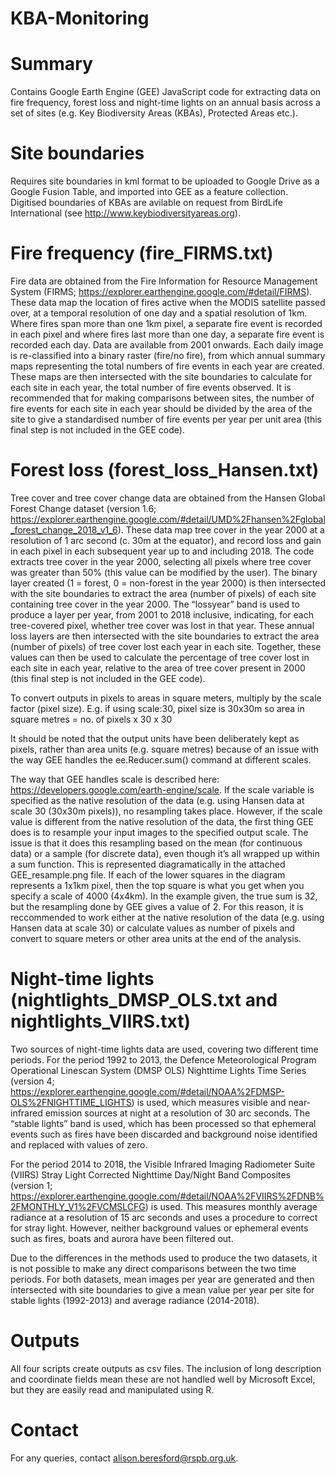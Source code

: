 # KBA-Monitoring

# Summary
Contains Google Earth Engine (GEE) JavaScript code for extracting data on fire frequency, forest loss and night-time lights on an annual basis across a set of sites (e.g. Key Biodiversity Areas (KBAs), Protected Areas etc.).

# Site boundaries
Requires site boundaries in kml format to be uploaded to Google Drive as a Google Fusion Table, and imported into GEE as a feature collection.  Digitised boundaries of KBAs are avilable on request from BirdLife International (see http://www.keybiodiversityareas.org).

# Fire frequency (fire_FIRMS.txt)
Fire data are obtained from the Fire Information for Resource Management System (FIRMS; https://explorer.earthengine.google.com/#detail/FIRMS). These data map the location of fires active when the MODIS satellite passed over, at a temporal resolution of one day and a spatial resolution of 1km.  Where fires span more than one 1km pixel, a separate fire event is recorded in each pixel and where fires last more than one day, a separate fire event is recorded each day.  Data are available from 2001 onwards.  Each daily image is re-classified into a binary raster (fire/no fire), from which annual summary maps representing the total numbers of fire events in each year are created. These maps are then intersected with the site boundaries to calculate for each site in each year, the total number of fire events observed.  It is recommended that for making comparisons between sites, the number of fire events for each site in each year should be divided by the area of the site to give a standardised number of fire events per year per unit area (this final step is not included in the GEE code).

# Forest loss (forest_loss_Hansen.txt)
Tree cover and tree cover change data are obtained from the Hansen Global Forest Change dataset (version 1.6; https://explorer.earthengine.google.com/#detail/UMD%2Fhansen%2Fglobal_forest_change_2018_v1_6). These data map tree cover in the year 2000 at a resolution of 1 arc second (c. 30m at the equator), and record loss and gain in each pixel in each subsequent year up to and including 2018.  The code extracts tree cover in the year 2000, selecting all pixels where tree cover was greater than 50% (this value can be modified by the user).  The binary layer created (1 = forest, 0 = non-forest in the year 2000) is then intersected with the site boundaries to extract the area (number of pixels) of each site  containing tree cover in the year 2000.  The “lossyear” band is used to produce a layer per year, from 2001 to 2018 inclusive, indicating, for each tree-covered pixel, whether tree cover was lost in that year.  These annual loss layers are then intersected with the site boundaries to extract the area (number of pixels) of tree cover lost each year in each site.  Together, these values can then be used to calculate the percentage of tree cover lost in each site in each year, relative to the area of tree cover present in 2000 (this final step is not included in the GEE code).

To convert outputs in pixels to areas in square meters, multiply by the scale factor (pixel size).  E.g. if using scale:30, pixel size is 30x30m so area in square metres = no. of pixels x 30 x 30

It should be noted that the output units have been deliberately kept as pixels, rather than area units (e.g. square metres) because of an issue with the way GEE handles the ee.Reducer.sum() command at different scales.

The way that GEE handles scale is described here: https://developers.google.com/earth-engine/scale.  If the scale variable is specified as the native resolution of the data (e.g. using Hansen data at scale 30 (30x30m pixels)), no resampling takes place.  However, if the scale value is different from the native resolution of the data, the first thing GEE does is to resample your input images to the specified output scale.  The issue is that it does this resampling based on the mean (for continuous data) or a sample (for discrete data), even though it’s all wrapped up within a sum function.  This is represented diagramatically in the attached GEE_resample.png file. If each of the lower squares in the diagram represents a 1x1km pixel, then the top square is what you get when you specify a scale of 4000 (4x4km).  In the example given, the true sum is 32, but the resampling done by GEE gives a value of 2.  For this reason, it is reccommended to work either at the native resolution of the data (e.g. using Hansen data at scale 30) or calculate values as number of pixels and convert to square meters or other area units at the end of the analysis.

# Night-time lights (nightlights_DMSP_OLS.txt and nightlights_VIIRS.txt)
Two sources of night-time lights data are used, covering two different time periods.  For the period 1992 to 2013, the Defence Meteorological Program Operational Linescan System (DMSP OLS) Nighttime Lights Time Series (version 4; https://explorer.earthengine.google.com/#detail/NOAA%2FDMSP-OLS%2FNIGHTTIME_LIGHTS) is used, which measures visible and near-infrared emission sources at night at a resolution of 30 arc seconds.  The “stable lights” band is used, which has been processed so that ephemeral events such as fires have been discarded and background noise identified and replaced with values of zero.

For the period 2014 to 2018, the Visible Infrared Imaging Radiometer Suite (VIIRS) Stray Light Corrected Nighttime Day/Night Band Composites (version 1; https://explorer.earthengine.google.com/#detail/NOAA%2FVIIRS%2FDNB%2FMONTHLY_V1%2FVCMSLCFG) is used.  This measures monthly average radiance at a resolution of 15 arc seconds and uses a procedure to correct for stray light.  However, neither background values or ephemeral events such as fires, boats and aurora have been filtered out.

Due to the differences in the methods used to produce the two datasets, it is not possible to make any direct comparisons between the two time periods.  For both datasets, mean images per year are generated and then intersected with site boundaries to give a mean value per year per site for stable lights (1992-2013) and average radiance (2014-2018).

# Outputs
All four scripts create outputs as csv files.  The inclusion of long description and coordinate fields mean these are not handled well by Microsoft Excel, but they are easily read and manipulated using R.
 
# Contact
For any queries, contact alison.beresford@rspb.org.uk.
